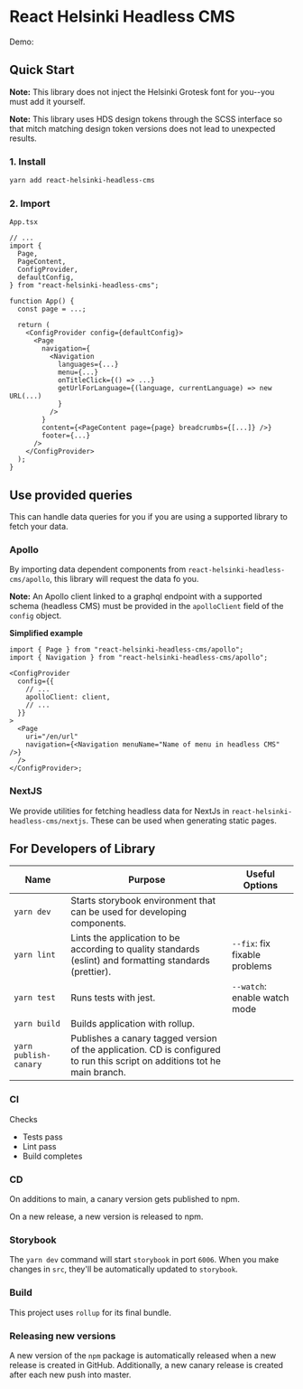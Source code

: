 # React Helsinki Headless CMS

Demo:

## Quick Start

**Note:** This library does not inject the Helsinki Grotesk font for you--you must add it yourself.

**Note:** This library uses HDS design tokens through the SCSS interface so that mitch matching design token versions does not lead to unexpected results.

### 1. Install

```bash
yarn add react-helsinki-headless-cms
```

### 2. Import

`App.tsx`

```tsx
// ...
import {
  Page,
  PageContent,
  ConfigProvider,
  defaultConfig,
} from "react-helsinki-headless-cms";

function App() {
  const page = ...;

  return (
    <ConfigProvider config={defaultConfig}>
      <Page
        navigation={
          <Navigation
            languages={...}
            menu={...}
            onTitleClick={() => ...}
            getUrlForLanguage={(language, currentLanguage) => new URL(...)
            }
          />
        }
        content={<PageContent page={page} breadcrumbs={[...]} />}
        footer={...}
      />
    </ConfigProvider>
  );
}
```

## Use provided queries

This can handle data queries for you if you are using a supported library to fetch your data.

### Apollo

By importing data dependent components from `react-helsinki-headless-cms/apollo`, this library will request the data fo you.

**Note:** An Apollo client linked to a graphql endpoint with a supported schema (headless CMS) must be provided in the `apolloClient` field of the `config` object.

**Simplified example**

```tsx
import { Page } from "react-helsinki-headless-cms/apollo";
import { Navigation } from "react-helsinki-headless-cms/apollo";

<ConfigProvider
  config={{
    // ...
    apolloClient: client,
    // ...
  }}
>
  <Page
    uri="/en/url"
    navigation={<Navigation menuName="Name of menu in headless CMS" />}
  />
</ConfigProvider>;
```

### NextJS

We provide utilities for fetching headless data for NextJs in `react-helsinki-headless-cms/nextjs`. These can be used when generating static pages.

## For Developers of Library

| Name                  | Purpose                                                                                                                    | Useful Options                |
| --------------------- | -------------------------------------------------------------------------------------------------------------------------- | ----------------------------- |
| `yarn dev`            | Starts storybook environment that can be used for developing components.                                                   |                               |
| `yarn lint`           | Lints the application to be according to quality standards (eslint) and formatting standards (prettier).                   | `--fix`: fix fixable problems |
| `yarn test`           | Runs tests with jest.                                                                                                      | `--watch`: enable watch mode  |
| `yarn build`          | Builds application with rollup.                                                                                            |                               |
| `yarn publish-canary` | Publishes a canary tagged version of the application. CD is configured to run this script on additions tot he main branch. |                               |

### CI

Checks

- Tests pass
- Lint pass
- Build completes

### CD

On additions to main, a canary version gets published to npm.

On a new release, a new version is released to npm.

### Storybook

The `yarn dev` command will start `storybook` in port `6006`. When you make changes in `src`, they'll be automatically updated to `storybook`.

### Build

This project uses `rollup` for its final bundle.

### Releasing new versions

A new version of the `npm` package is automatically released when a new release is created in GitHub. Additionally, a new canary release is created after each new push into master.
